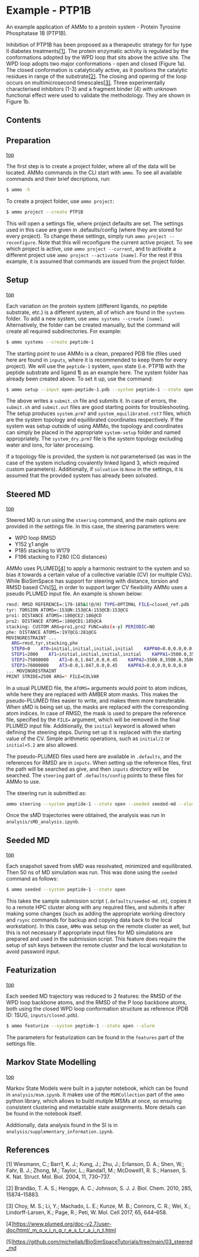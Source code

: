 # Example - PTP1B

An example application of AMMo to a protein system - Protein Tyrosine Phosphatase 1B (PTP1B).

Inhibition of PTP1B has been proposed as a therapeutic strategy for for type II diabetes treatments[[1]](#1). The protein enzymatic activity is regulated by the conformations adopted by the WPD loop that sits above the active site. The WPD loop adopts two major conformations - open and closed (Figure 1a). The closed conformation is catalytically active, as it positions the catalytic residues in range of the substrate[[2]](#2). The closing and opening of the loop occurs on multimicrosecond timescales[[3]](#3). Three experimentally characterised inhibitors (1-3) and a fragment binder (4) with unknown functional effect were used to validate the methodology. They are shown in Figure 1b.

## Contents



## Preparation
[top](#Example---PTP1B)

The first step is to create a project folder, where all of the data will be located. AMMo commands in the CLI start with `ammo`. To see all available commands and their brief decriptions, run:
```bash
$ ammo -h
```

To create a project folder, use `ammo project`:
```bash
$ ammo project --create PTP1B
```
This will open a settings file, where project defaults are set. The settings used in this case are given in .defaults/config (where they are stored for every project). To change these settings, simply run `ammo project --reconfigure`. Note that this will reconfigure the current active project. To see which project is active, use `ammo project --current`, and to activate a different project use `ammo project --activate [name]`. For the rest if this example, it is assumed that commands are issued from the project folder.

## Setup
[top](#Example---PTP1B)

Each variation on the protein system (different ligands, no peptide substrate, etc.) is a different system, all of which are found in the `systems` folder. To add a new system, use `ammo systems --create [name]`. Alternatively, the folder can be created manually, but the command will create all required subdirectories. For example:
```bash
$ ammo systems --create peptide-1
```

The starting point to use AMMo is a clean, prepared PDB file (files used here are found in `inputs`, where it is recommended to keep them for every project). We will use the `peptide-1` system, `open` state (i.e. PTP1B with the peptide substrate and ligand **1**) as an example here. The system folder has already been created above. To set it up, use the command:
```bash
$ ammo setup --input open-peptide-1.pdb --system peptide-1 --state open --slurm --charge -1
```

The above writes a `submit.sh` file and submits it. In case of errors, the `submit.sh` and `submit.out` files are good starting points for troubleshooting. The setup produces `system.prm7` and `system_equilibrated.rst7` files, which are the system topology and equilibrated coordinates respectively. If the system was setup outside of using AMMo, the topology and coordinates can simply be placed in the appropriate `system-setup` folder and named appropriately. The `system_dry.prm7` file is the system topology excluding water and ions, for later processing.

If a topology file is provided, the system is not parameterised (as was in the case of the system including covalently linked ligand 3, which required custom parameters). Additionally, if `solvation` is `None` in the settings, it is assumed that the provided system has already been solvated.

## Steered MD
[top](#Example---PTP1B)

Steered MD is run using the `steering` command, and the main options are provided in the settings file. In this case, the steering parameters were:
* WPD loop RMSD
* Y152 χ1 angle
* P185 stacking to W179
* F196 stacking to F280 (CG distances)

AMMo uses PLUMED[[4]](#4) to apply a harmonic restraint to the system and so bias it towards a certain value of a collective variable (CV) (or multiple CVs). While BioSimSpace has support for steering with distance, torsion and RMSD based CVs[[5]](#5), in order to support larger CV flexibility AMMo uses a pseudo PLUMED input file. An example is shown below:

```bash
rmsd: RMSD REFERENCE=:179-185&(!@/H) TYPE=OPTIMAL FILE=closed_ref.pdb
tyr: TORSION ATOMS=:153@N:153@CA:153@CB:153@CG
pro1: DISTANCE ATOMS=:180@CE2:186@CD
pro2: DISTANCE ATOMS=:180@CD1:185@CA
stacking: CUSTOM ARG=pro1,pro2 FUNC=abs(x-y) PERIODIC=NO
phe: DISTANCE ATOMS=:197@CG:281@CG
MOVINGRESTRAINT ...
  ARG=rmsd,tyr,stacking,phe
  STEP0=0    AT0=initial,initial,initial,initial    KAPPA0=0.0,0.0,0.0,0.0
  STEP1=2000    AT1=initial,initial,initial,initial    KAPPA1=3500.0,3500.0,3500.0,3500.0
  STEP2=75000000    AT2=0.0,1.047,0.0,0.45    KAPPA2=3500.0,3500.0,3500.0,3500.0
  STEP3=76000000    AT3=0.0,1.047,0.0,0.45    KAPPA3=0.0,0.0,0.0,0.0
... MOVINGRESTRAINT
PRINT STRIDE=2500 ARG=* FILE=COLVAR
```

In a usual PLUMED file, the `ATOMS=` arguments would point to atom indices, while here they are replaced with AMBER atom masks. This makes the pseudo-PLUMED files easier to write, and makes them more transferable. When sMD is being set up, the masks are replaced with the corresponding atom indices. In case of RMSD, the mask is used to prepare the reference file, specified by the `FILE=` argument, which will be removed in the final PLUMED input file. Additionally, the `initial` keyword is allowed when defining the steering steps. During set up it is replaced with the starting value of the CV. Simple arithmetic operations, such as `initial/2` or `initial+5.2` are also allowed.

The pseudo-PLUMED files used here are available in `.defaults`, and the references for RMSD are in `inputs`. When setting up the reference files, first the path will be searched as give, and then `inputs` directory will be searched. The `steering` part of `.defaults/config` points to these files for AMMo to use.

The steering run is submitted as:

```bash
ammo steering --system peptide-1 --state open --seeded seeded-md --slurm
```

Once the sMD trajectories were obtained, the analysis was run in `analysis/sMD_analysis.ipynb`.

## Seeded MD
[top](#Example---PTP1B)

Each snapshot saved from sMD was resolvated, minimized and equilibrated. Then 50 ns of MD simulation was run. This was done using the `seeded` command as follows:

```bash
$ ammo seeded --system peptide-1 --state open
```

This takes the sample submission script (`.defaults/seeded-md.sh`), copies it to a remote HPC cluster along with any required files, and submits it after making some changes (such as adding the appropriate working directory and `rsync` commands for backup and copying data back to the local workstation). In this case, `AMMo` was setup on the remote cluster as well, but this is not necessary if appropriate input files for MD simulations are prepared and used in the submission script. This feature does require the setup of ssh keys between the remote cluster and the local workstation to avoid password input.

## Featurization
[top](#Example---PTP1B)

Each seeded MD trajectory was reduced to 2 features: the RMSD of the WPD loop backbone atoms, and the RMSD of the P loop backbone atoms, both using the closed WPD loop conformation structure as reference (PDB ID: 1SUG, `inputs/closed.pdb`).

```bash
$ ammo featurize --system peptide-1 --state open --slurm
```

The parameters for featurization can be found in the `features` part of the settings file.

## Markov State Modelling
[top](#Example---PTP1B)

Markov State Models were built in a jupyter notebook, which can be found in `analysis/msm.ipynb`. It makes use of the `MSMCollection` part of the `ammo` python library, which allows to build mutiple MSMs at once, so ensuring consistent clustering and metastable state assignments. More details can be found in the notebook itself.

Additionally, data analysis found in the SI is in `analysis/supplementary_information.ipynb`.

## References

<a id="1">[1]</a> Wiesmann, C.; Barr1, K. J.; Kung, J.; Zhu, J.; Erlanson, D. A.; Shen, W.; Fahr, B. J.; Zhong, M.; Taylor, L.; Randal1, M.; McDowell1, R. S.; Hansen, S. K. Nat. Struct. Mol. Biol. 2004, 11, 730–737.

<a id="2">[2]</a> Brandão, T. A. S.; Hengge, A. C.; Johnson, S. J. J. Biol. Chem. 2010, 285, 15874–15883.

<a id="3">[3]</a> Choy, M. S.; Li, Y.; Machado, L. E.; Kunze, M. B.; Connors, C. R.; Wei, X.; Lindorff-Larsen, K.; Page, R.; Peti, W. Mol. Cell 2017, 65, 644–658.

<a id="4">[4]</a>https://www.plumed.org/doc-v2.7/user-doc/html/_m_o_v_i_n_g_r_e_s_t_r_a_i_n_t.html

<a id="5">[5]</a>https://github.com/michellab/BioSimSpaceTutorials/tree/main/03_steered_md

